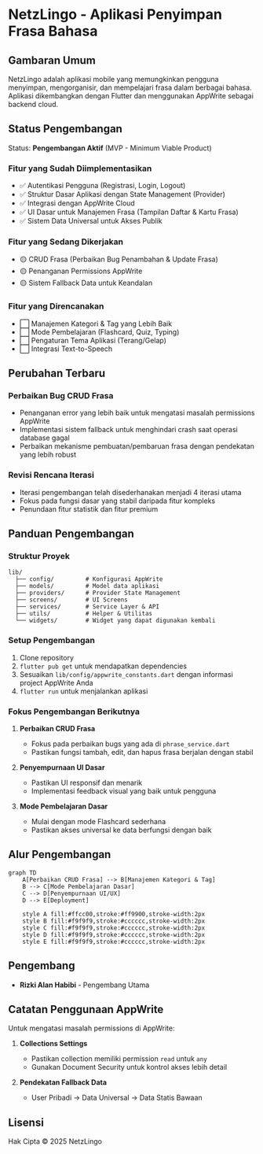 # NetzLingo - Aplikasi Penyimpan Frasa Bahasa

## Gambaran Umum

NetzLingo adalah aplikasi mobile yang memungkinkan pengguna menyimpan, mengorganisir, dan mempelajari frasa dalam berbagai bahasa. Aplikasi dikembangkan dengan Flutter dan menggunakan AppWrite sebagai backend cloud.

## Status Pengembangan

Status: **Pengembangan Aktif** (MVP - Minimum Viable Product)

### Fitur yang Sudah Diimplementasikan
- ✅ Autentikasi Pengguna (Registrasi, Login, Logout)
- ✅ Struktur Dasar Aplikasi dengan State Management (Provider)
- ✅ Integrasi dengan AppWrite Cloud
- ✅ UI Dasar untuk Manajemen Frasa (Tampilan Daftar & Kartu Frasa)
- ✅ Sistem Data Universal untuk Akses Publik

### Fitur yang Sedang Dikerjakan
- 🟡 CRUD Frasa (Perbaikan Bug Penambahan & Update Frasa)
- 🟡 Penanganan Permissions AppWrite
- 🟡 Sistem Fallback Data untuk Keandalan

### Fitur yang Direncanakan
- ⬜ Manajemen Kategori & Tag yang Lebih Baik
- ⬜ Mode Pembelajaran (Flashcard, Quiz, Typing)
- ⬜ Pengaturan Tema Aplikasi (Terang/Gelap)
- ⬜ Integrasi Text-to-Speech

## Perubahan Terbaru

### Perbaikan Bug CRUD Frasa
- Penanganan error yang lebih baik untuk mengatasi masalah permissions AppWrite
- Implementasi sistem fallback untuk menghindari crash saat operasi database gagal
- Perbaikan mekanisme pembuatan/pembaruan frasa dengan pendekatan yang lebih robust

### Revisi Rencana Iterasi
- Iterasi pengembangan telah disederhanakan menjadi 4 iterasi utama
- Fokus pada fungsi dasar yang stabil daripada fitur kompleks
- Penundaan fitur statistik dan fitur premium

## Panduan Pengembangan

### Struktur Proyek
```
lib/
  ├── config/         # Konfigurasi AppWrite
  ├── models/         # Model data aplikasi
  ├── providers/      # Provider State Management
  ├── screens/        # UI Screens
  ├── services/       # Service Layer & API
  ├── utils/          # Helper & Utilitas
  └── widgets/        # Widget yang dapat digunakan kembali
```

### Setup Pengembangan
1. Clone repository
2. `flutter pub get` untuk mendapatkan dependencies
3. Sesuaikan `lib/config/appwrite_constants.dart` dengan informasi project AppWrite Anda
4. `flutter run` untuk menjalankan aplikasi

### Fokus Pengembangan Berikutnya
1. **Perbaikan CRUD Frasa**
   - Fokus pada perbaikan bugs yang ada di `phrase_service.dart`
   - Pastikan fungsi tambah, edit, dan hapus frasa berjalan dengan stabil

2. **Penyempurnaan UI Dasar**
   - Pastikan UI responsif dan menarik
   - Implementasi feedback visual yang baik untuk pengguna

3. **Mode Pembelajaran Dasar**
   - Mulai dengan mode Flashcard sederhana
   - Pastikan akses universal ke data berfungsi dengan baik

## Alur Pengembangan 

```mermaid
graph TD
    A[Perbaikan CRUD Frasa] --> B[Manajemen Kategori & Tag]
    B --> C[Mode Pembelajaran Dasar]
    C --> D[Penyempurnaan UI/UX]
    D --> E[Deployment]

    style A fill:#ffcc00,stroke:#ff9900,stroke-width:2px
    style B fill:#f9f9f9,stroke:#cccccc,stroke-width:2px  
    style C fill:#f9f9f9,stroke:#cccccc,stroke-width:2px
    style D fill:#f9f9f9,stroke:#cccccc,stroke-width:2px
    style E fill:#f9f9f9,stroke:#cccccc,stroke-width:2px
```

## Pengembang

- **Rizki Alan Habibi** - Pengembang Utama

## Catatan Penggunaan AppWrite

Untuk mengatasi masalah permissions di AppWrite:

1. **Collections Settings**
   - Pastikan collection memiliki permission `read` untuk `any`
   - Gunakan Document Security untuk kontrol akses lebih detail

2. **Pendekatan Fallback Data**
   - User Pribadi → Data Universal → Data Statis Bawaan

## Lisensi

Hak Cipta © 2025 NetzLingo
